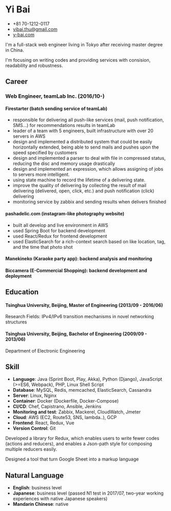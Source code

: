 # Yi Bai
- +81 70-1212-0117
- yibai.thu@gmail.com
- [y-bai.com](https://y-bai.com)

I'm a full-stack web engineer living in Tokyo after receiving master degree in China.

I'm focusing on writing codes and providing services with consision, readability and robustness.

## Career
### Web Engineer, teamLab Inc. (2016/10-)

#### Firestarter (batch sending service of teamLab)
- responsible for delivering all push-like services (mail, push notification, SMS...) for recommendations results in teamLab
- leader of a team with 5 engineers, built infrastructure with over 20 servers in AWS
- design and implemented a distributed system that could be easily horizontally extended, being able to send mails and pushes upon the speed specified by customers
- design and implemented a parser to deal with file in compressed status, reducing the disc and memory usage drastically
- design and implemented an expression, which allows assigning of jobs to servers more intelligent.
- using state machine to record the lifetime of a delivering state.
- improve the quality of delivering by collecting the result of mail delivering (delivered, open, click, etc.) and push notification (click) delivering
- monitoring service by zabbix and sending results when delivers finished

#### pashadelic.com (instagram-like photography website)
- built all develop and live environment in AWS
- used Spring Boot for backend development
- used React/Redux for frontend development
- used ElasticSearch for a rich-context search based on like location, tag, and the time that photo shot

#### Manekineko (Karaoke party app): backend analysis and monitoring
#### Biccamera (E-Commercial Shopping): backend development and deployment

## Education
#### Tsinghua University, Beijing, Master of Engineering (2013/09 - 2016/06)
Research Fields: IPv4/IPv6 transition mechanisms in novel networking structures

#### Tsinghua University, Beijing, Bachelor of Engineering (2009/09 - 2013/06)
Department of Electronic Engineering

## Skill
- **Language**: Java (Sprint Boot, Play, Akka), Python (Django), JavaScript (>=ES6, Webpack), PHP, Linux Shell Script
- **Database**: MySQL, Redis, memcached, ElasticSearch, Cassandra
- **Server**: Linux, Nginx
- **Container**: Docker (Dockerfile, Docker-Compose)
- **CI/CD**: Chef, Capistrano, Ansible, Jenkins
- **Monitoring and test**: Zabbix, Mackerel, CloudWatch, Jmeter
- **Cloud**: AWS (EC2, Route53, SNS, lambda..), GCP
- **Frontend**: React, Redux, Vue
- **Version Control**: Git

Developed a library for Redux, which enables users to write fewer codes (actions and reducers), and enables a Json-path style for composing multiple reducers easily.

Designed a tool that turn Google Sheet into a markup language

## Natural Language
- **English**: business level
- **Japanese**: business level (passed N1 test in 2017/07, two-year working experiences with native Japanese speakers)
- **Mandarin Chinese**: native
